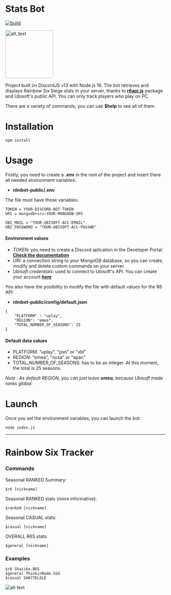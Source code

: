 
# Stats Bot
[![build](https://github.com/dimanlm/statsBotCyTech/actions/workflows/node.js.yml/badge.svg)](https://github.com/dimanlm/statsBotCyTech/actions/workflows/node.js.yml)

[<img alt="alt_text" width="150px" src="https://tabstats.com/images/tab/discordbot.png" />](https://discord.com/api/oauth2/authorize?client_id=956548947600605215&permissions=8&scope=bot)

Project built on DiscordJS v13 with Node.js 16.
The bot retrieves and displays Rainbow Six Siege stats in your server, thanks to [**r6api.js**](https://www.npmjs.com/package/r6api.js) package and Ubisoft's public API. You can only track players who play on PC.

There are a variety of commands, you can use **$help** to see all of them.

# Installation
```
npm install
```

# Usage
Firstly, you need to create a **.env** in the root of the project and insert there all needed environment variables: 
- **nlmbot-public/.env**

The file must have those variables:

```
TOKEN = YOUR-DISCORD-BOT-TOKEN
URI = mongodb+srv:YOUR-MONGODB-SRV

UBI_MAIL = "YOUR-UBISOFT-ACC-EMAIL"
UBI_PASSWORD = "YOUR-UBISOFT-ACC-PASSWD"
```
#### Environment values
- *TOKEN*: you need to create a Discord aplication in the Developer Portal. [**Check the documentation**](https://discord.com/developers/docs/intro#bots-and-apps)
- *URI*: a connection string to your MongoDB database, so you can create, modify and delete custom commands on your server.
- *Ubisoft credentials*: used to connect to Ubisoft's API. You can create your account [**here**](https://account.ubisoft.com/en-US/login)


You also have the posibility to modify the file with default values for the R6 API:

- **nlmbot-public/config/default.json**

```
{
    "PLATFORM" : "uplay",
    "REGION": "emea",
    "TOTAL_NUMBER_OF_SEASONS": 25
}
```
#### Default data values
- PLATFORM: "uplay", "psn" or "xbl"
- REGION: "emea", "ncsa" or "apac"
- TOTAL_NUMBER_OF_SEASONS: has to be an integer. At this moment, the total is 25 seasons.

_Note : As default REGION, you can just leave ***emea***, because Ubisoft made ranks global._

# Launch
Once you set the environment variables, you can launch the bot:
```
node index.js
```

___

# Rainbow Six Tracker
### Commands
Seasonal RANKED Summary:

    $r6 [nickname]

Seasonal RANKED stats (more informative):
    
    $ranked [nickname]

Seasonal CASUAL stats:
    
    $casual [nickname]

OVERALL R6S stats:
    
    $general [nickname]


### Examples

    $r6 Shaiiko.BDS
    $general ThinkinNade.SSG
    $casual SHA77ELELE
![alt text][logo]

[logo]: https://i.imgur.com/3oNDZhn.png

